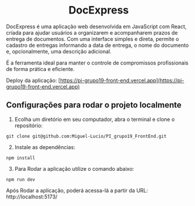 <h1 align = center>DocExpress</h1>

DocExpress é uma aplicação web desenvolvida em JavaScript com React, criada para ajudar usuários a organizarem e acompanharem prazos de entrega de documentos. Com uma interface simples e direta, permite o cadastro de entregas informando a data de entrega, o nome do documento e, opcionalmente, uma descrição adicional.

É a ferramenta ideal para manter o controle de compromissos profissionais de forma prática e eficiente.

Deploy da aplicação: [https://pi-grupo19-front-end.vercel.app](https://pi-grupo19-front-end.vercel.app)

<h2>Configurações para rodar o projeto localmente</h1>

1. Ecolha um diretório em seu computador, abra o terminal e clone o repositório:

```shell
git clone git@github.com:Miguel-Lucio/PI_grupo19_FrontEnd.git
```

2. Instale as dependências:

```shell
npm install
```

3. Para Rodar a aplicação utilize o comando abaixo:

```shell
npm run dev
```

Após Rodar a aplicação, poderá acessa-lá a partir da URL: http://localhost:5173/
